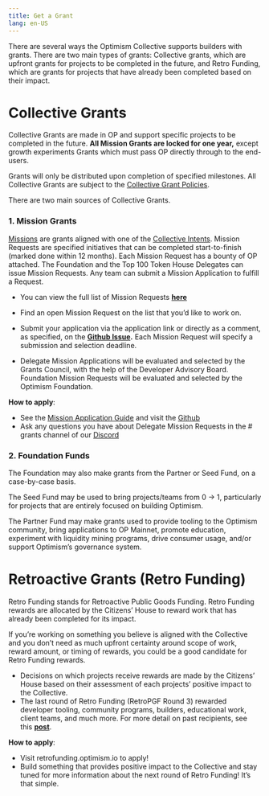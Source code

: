 ```yaml
---
title: Get a Grant
lang: en-US
---
```


There are several ways the Optimism Collective supports builders with grants. There are two main types of grants: Collective grants, which are upfront grants for projects to be completed in the future, and Retro Funding, which are grants for projects that have already been completed based on their impact.

# Collective Grants

Collective Grants are made in OP and support specific projects to be completed in the future. **All Mission Grants are locked for one year,** except growth experiments Grants which must pass OP directly through to the end-users. 

Grants will only be distributed upon completion of specified milestones. All Collective Grants are subject to the [Collective Grant Policies](https://gov.optimism.io/t/collective-grant-policies/5833). 

There are two main sources of Collective Grants. 


### 1. Mission Grants 

[Missions](https://gov.optimism.io/t/token-house-missions/5881) are grants aligned with one of the [Collective Intents](https://gov.optimism.io/t/collective-intents-season-5/6883). Mission Requests are specified initiatives that can be completed start-to-finish (marked done within 12 months). Each Mission Request has a bounty of OP attached. The Foundation and the Top 100 Token House Delegates can issue Mission Requests. Any team can submit a Mission Application to fulfill a Request. 

- You can view the full list of Mission Requests **[here](https://github.com/ethereum-optimism/ecosystem-contributions/issues?page=1&q=is%3Aissue+is%3Aopen+label%3A%22Delegate+Mission+Request%22)** 

- Find an open Mission Request on the list that you’d like to work on.
- Submit your application via the application link or directly as a comment, as specified, on the **[Github Issue](https://github.com/ethereum-optimism/ecosystem-contributions/issues?page=1&q=is%3Aissue+is%3Aopen+label%3A%22Delegate+Mission+Request%22).** Each Mission Request will specify a submission and selection deadline.
- Delegate Mission Applications will be evaluated and selected by the Grants Council, with the help of the Developer Advisory Board. Foundation Mission Requests will be evaluated and selected by the Optimism Foundation.

**How to apply**:

- See the [Mission Application Guide](https://gov.optimism.io/t/mission-applicant-guide-how-to-submit-a-mission-application/6899) and visit the [Github](https://github.com/ethereum-optimism/ecosystem-contributions/issues?page=1&q=is%3Aissue+is%3Aopen+label%3A%22Delegate+Mission+Request%22)
- Ask any questions you have about Delegate Mission Requests in the # grants channel of our [Discord](https://discord-gateway.optimism.io/) 

### 2. Foundation Funds

The Foundation may also make grants from the Partner or Seed Fund, on a case-by-case basis. 

The Seed Fund may be used to bring projects/teams from 0 → 1, particularly for projects that are entirely focused on building Optimism.

The Partner Fund may make grants used to provide tooling to the Optimism community, bring applications to OP Mainnet, promote education, experiment with liquidity mining programs, drive consumer usage, and/or support Optimism’s governance system.


# Retroactive Grants (Retro Funding)

Retro Funding stands for Retroactive Public Goods Funding. Retro Funding rewards are allocated by the Citizens’ House to reward work that has already been completed for its impact.

If you’re working on something you believe is aligned with the Collective and you don’t need as much upfront certainty around scope of work, reward amount, or timing of rewards, you could be a good candidate for Retro Funding rewards.

- Decisions on which projects receive rewards are made by the Citizens’ House based on their assessment of each projects’ positive impact to the Collective.
- The last round of Retro Funding (RetroPGF Round 3) rewarded developer tooling, community programs, builders, educational work, client teams, and much more. For more detail on past recipients, see this **[post](https://optimism.mirror.xyz/37Bgum6MfTJWDuE41CH9RXSH5KBm_RCL5zsSFeRZl4E)**.

**How to apply**:

- Visit retrofunding.optimism.io to apply!
- Build something that provides positive impact to the Collective and stay tuned for more information about the next round of Retro Funding! It’s that simple.
